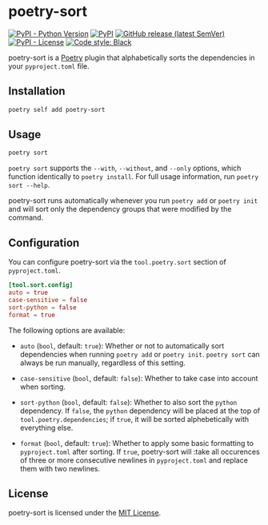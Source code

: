 # poetry-sort

[![PyPI - Python Version](https://img.shields.io/pypi/pyversions/poetry-sort?logo=python&logoColor=white&style=for-the-badge)](https://pypi.org/project/poetry-sort)
[![PyPI](https://img.shields.io/pypi/v/poetry-sort?logo=pypi&color=green&logoColor=white&style=for-the-badge)](https://pypi.org/project/poetry-sort)
[![GitHub release (latest SemVer)](https://img.shields.io/github/v/release/celsiusnarhwal/poetry-sort?logo=github&color=orange&logoColor=white&style=for-the-badge)](https://github.com/celsiusnarhwal/poetry-sort/releases)
[![PyPI - License](https://img.shields.io/pypi/l/poetry-sort?color=03cb98&style=for-the-badge)](https://github.com/celsiusnarhwal/poetry-sort/blob/main/LICENSE.md)
[![Code style: Black](https://aegis.celsiusnarhwal.dev/badge/black?style=for-the-badge)](https://github.com/psf/black)

poetry-sort is a [Poetry](https://python-poetry.org/) plugin that alphabetically sorts the dependencies in
your `pyproject.toml` file.

## Installation

```bash
poetry self add poetry-sort
```

## Usage

```bash
poetry sort
```

`poetry sort` supports the `--with`, `--without`, and `--only` options, which function identically to `poetry install`.
For full usage information, run `poetry sort --help`.

poetry-sort runs automatically whenever you run `poetry add` or `poetry init` and will sort only the dependency
groups that were modified by the command.

## Configuration

You can configure poetry-sort via the `tool.poetry.sort` section of `pyproject.toml`.

```toml
[tool.sort.config]
auto = true
case-sensitive = false
sort-python = false
format = true

```

The following options are available:

- `auto` (`bool`, default: `true`): Whether or not to automatically sort dependencies when running `poetry add`
  or `poetry init`. `poetry sort` can always be run manually, regardless of this setting.

- `case-sensitive` (`bool`, default: `false`): Whether to take case into account when sorting.

- `sort-python` (`bool`, default: `false`): Whether to also sort the `python` dependency. If `false`, the `python`
  dependency will be placed at the top of `tool.poetry.dependencies`; if `true`, it will be sorted alphebetically with
  everything else.

- `format` (`bool`, default: `true`): Whether to apply some basic formatting to `pyproject.toml` after sorting.
  If `true`, poetry-sort will :take all occurences of three or more consecutive newlines in `pyproject.toml` and
  replace them with two newlines.

## License

poetry-sort is licensed under the [MIT License](https://github.com/celsiusnarhwal/poetry-sort/blob/main/LICENSE.md).
